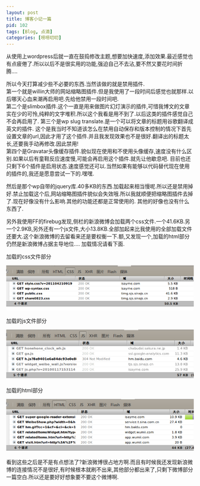 ```yaml
---
layout: post
title: 博客小记一篇
pid: 102
tags: [Blog, 点滴]
categories: [唠唠叨叨]
---
```

从使用上wordpress后就一直在鼓捣修改主题,想要加快速度,添加效果.最近感觉也有点疲倦了.所以以后不是很实用的功能,强迫自己不去沾,要不然又要花时间折腾....

所以今天打算减少些不必要的东西.当然该做的就是禁用插件.  
第一个就是willin大师的网站缩略图插件.但是我使用了一段时间后感觉也就那样.以后哪天心血来潮再启用吧.先给他禁用一段时间吧.  
第二个是slimbox插件.这个一直是用来做图片幻灯演示的插件,可惜我博文的文章实在少的可怜,纯粹的文字堆积.所以这个我看是用不到了.以后这类的插件感觉自己不会再启用了.
第三个是wp slug translate.是一个可以将文章的标题用谷歌翻译成英文的插件.  这个是我当时不知道该怎么在禁用自动保存和版本控制的情况下首先设置文章的url,因此才用了这个插件.并且我发现效果也不是很好.翻译出的标题太长,还要我手动再修改.因此禁用!  
第四个是Gravatar头像缓存插件.貌似现在使用和不使用头像缓存,速度没有什么区别.如果以后有童鞋反应速度慢,可能会再启用这个插件.就先让他歇息吧.
目前也还只剩下6个插件是启用状态.速度感觉还可以.当然如果有能够以代码替代现在使用的插件的,我还是愿意尝试一下的.嘿嘿.

然后是那个wp自带的jquery库.40多KB的东西.加载起来相当慢呢.所以还是禁用掉好.禁止加载这个后,网站缩略图插件貌似会失效哦.所以我就顺便把缩略图插件去掉了.现在好像没有什么影响.其他的功能还都是正常使用的.
其他的好像也没有什么东西了.

另外我使用FF的firebug发现,侧栏的新浪微博会加载两个css文件.一个41.6KB.另一个2.9KB,另外还有一个js文件,大小13.8KB.全部加起来比我使用的全部加载文件还要大.这个新浪微博的去留看来还是要权衡一下.额,又发现一个,加载的html部分仍然是新浪微博占据主导地位....
加载情况请看下面.

加载的css文件部分

![](/uploads/2011/04/22_01.png)

加载的js文件部分

![](/uploads/2011/04/22_02.png)

加载的html部分

![](/uploads/2011/04/22_03.png)

看到这些之后是不是有点想法了?新浪微博很占地方啊.而且有时候我还发现新浪微博的连接情况不是很好,有时候根本就刷不出来,其他部分都出来了,只剩下微博部分一篇空白.所以还是要好好想象要不要这个微博啊.
